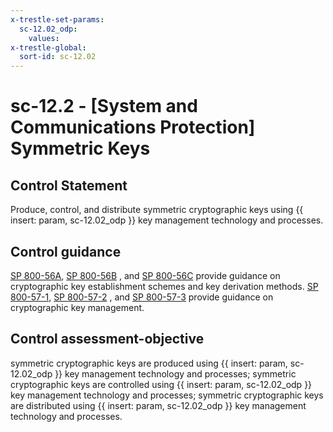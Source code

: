 ```yaml
---
x-trestle-set-params:
  sc-12.02_odp:
    values:
x-trestle-global:
  sort-id: sc-12.02
---
```


# sc-12.2 - \[System and Communications Protection\] Symmetric Keys

## Control Statement

Produce, control, and distribute symmetric cryptographic keys using {{ insert: param, sc-12.02_odp }} key management technology and processes.

## Control guidance

[SP 800-56A](#20957dbb-6a1e-40a2-b38a-66f67d33ac2e), [SP 800-56B](#0d083d8a-5cc6-46f1-8d79-3081d42bcb75) , and [SP 800-56C](#eef62b16-c796-4554-955c-505824135b8a) provide guidance on cryptographic key establishment schemes and key derivation methods. [SP 800-57-1](#110e26af-4765-49e1-8740-6750f83fcda1), [SP 800-57-2](#e7942589-e267-4a5a-a3d9-f39a7aae81f0) , and [SP 800-57-3](#8306620b-1920-4d73-8b21-12008528595f) provide guidance on cryptographic key management.

## Control assessment-objective

symmetric cryptographic keys are produced using {{ insert: param, sc-12.02_odp }} key management technology and processes;
symmetric cryptographic keys are controlled using {{ insert: param, sc-12.02_odp }} key management technology and processes;
symmetric cryptographic keys are distributed using {{ insert: param, sc-12.02_odp }} key management technology and processes.
